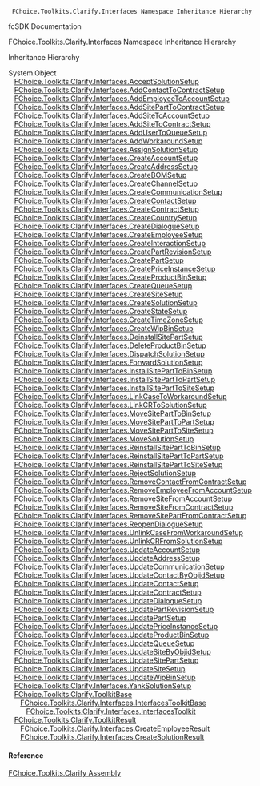 ﻿     FChoice.Toolkits.Clarify.Interfaces Namespace Inheritance Hierarchy                                                   

fcSDK Documentation

FChoice.Toolkits.Clarify.Interfaces Namespace Inheritance Hierarchy

Inheritance Hierarchy

System.Object  
   [FChoice.Toolkits.Clarify.Interfaces.AcceptSolutionSetup](FChoice.Toolkits.Clarify~FChoice.Toolkits.Clarify.Interfaces.AcceptSolutionSetup.md)  
   [FChoice.Toolkits.Clarify.Interfaces.AddContactToContractSetup](FChoice.Toolkits.Clarify~FChoice.Toolkits.Clarify.Interfaces.AddContactToContractSetup.md)  
   [FChoice.Toolkits.Clarify.Interfaces.AddEmployeeToAccountSetup](FChoice.Toolkits.Clarify~FChoice.Toolkits.Clarify.Interfaces.AddEmployeeToAccountSetup.md)  
   [FChoice.Toolkits.Clarify.Interfaces.AddSitePartToContractSetup](FChoice.Toolkits.Clarify~FChoice.Toolkits.Clarify.Interfaces.AddSitePartToContractSetup.md)  
   [FChoice.Toolkits.Clarify.Interfaces.AddSiteToAccountSetup](FChoice.Toolkits.Clarify~FChoice.Toolkits.Clarify.Interfaces.AddSiteToAccountSetup.md)  
   [FChoice.Toolkits.Clarify.Interfaces.AddSiteToContractSetup](FChoice.Toolkits.Clarify~FChoice.Toolkits.Clarify.Interfaces.AddSiteToContractSetup.md)  
   [FChoice.Toolkits.Clarify.Interfaces.AddUserToQueueSetup](FChoice.Toolkits.Clarify~FChoice.Toolkits.Clarify.Interfaces.AddUserToQueueSetup.md)  
   [FChoice.Toolkits.Clarify.Interfaces.AddWorkaroundSetup](FChoice.Toolkits.Clarify~FChoice.Toolkits.Clarify.Interfaces.AddWorkaroundSetup.md)  
   [FChoice.Toolkits.Clarify.Interfaces.AssignSolutionSetup](FChoice.Toolkits.Clarify~FChoice.Toolkits.Clarify.Interfaces.AssignSolutionSetup.md)  
   [FChoice.Toolkits.Clarify.Interfaces.CreateAccountSetup](FChoice.Toolkits.Clarify~FChoice.Toolkits.Clarify.Interfaces.CreateAccountSetup.md)  
   [FChoice.Toolkits.Clarify.Interfaces.CreateAddressSetup](FChoice.Toolkits.Clarify~FChoice.Toolkits.Clarify.Interfaces.CreateAddressSetup.md)  
   [FChoice.Toolkits.Clarify.Interfaces.CreateBOMSetup](FChoice.Toolkits.Clarify~FChoice.Toolkits.Clarify.Interfaces.CreateBOMSetup.md)  
   [FChoice.Toolkits.Clarify.Interfaces.CreateChannelSetup](FChoice.Toolkits.Clarify~FChoice.Toolkits.Clarify.Interfaces.CreateChannelSetup.md)  
   [FChoice.Toolkits.Clarify.Interfaces.CreateCommunicationSetup](FChoice.Toolkits.Clarify~FChoice.Toolkits.Clarify.Interfaces.CreateCommunicationSetup.md)  
   [FChoice.Toolkits.Clarify.Interfaces.CreateContactSetup](FChoice.Toolkits.Clarify~FChoice.Toolkits.Clarify.Interfaces.CreateContactSetup.md)  
   [FChoice.Toolkits.Clarify.Interfaces.CreateContractSetup](FChoice.Toolkits.Clarify~FChoice.Toolkits.Clarify.Interfaces.CreateContractSetup.md)  
   [FChoice.Toolkits.Clarify.Interfaces.CreateCountrySetup](FChoice.Toolkits.Clarify~FChoice.Toolkits.Clarify.Interfaces.CreateCountrySetup.md)  
   [FChoice.Toolkits.Clarify.Interfaces.CreateDialogueSetup](FChoice.Toolkits.Clarify~FChoice.Toolkits.Clarify.Interfaces.CreateDialogueSetup.md)  
   [FChoice.Toolkits.Clarify.Interfaces.CreateEmployeeSetup](FChoice.Toolkits.Clarify~FChoice.Toolkits.Clarify.Interfaces.CreateEmployeeSetup.md)  
   [FChoice.Toolkits.Clarify.Interfaces.CreateInteractionSetup](FChoice.Toolkits.Clarify~FChoice.Toolkits.Clarify.Interfaces.CreateInteractionSetup.md)  
   [FChoice.Toolkits.Clarify.Interfaces.CreatePartRevisionSetup](FChoice.Toolkits.Clarify~FChoice.Toolkits.Clarify.Interfaces.CreatePartRevisionSetup.md)  
   [FChoice.Toolkits.Clarify.Interfaces.CreatePartSetup](FChoice.Toolkits.Clarify~FChoice.Toolkits.Clarify.Interfaces.CreatePartSetup.md)  
   [FChoice.Toolkits.Clarify.Interfaces.CreatePriceInstanceSetup](FChoice.Toolkits.Clarify~FChoice.Toolkits.Clarify.Interfaces.CreatePriceInstanceSetup.md)  
   [FChoice.Toolkits.Clarify.Interfaces.CreateProductBinSetup](FChoice.Toolkits.Clarify~FChoice.Toolkits.Clarify.Interfaces.CreateProductBinSetup.md)  
   [FChoice.Toolkits.Clarify.Interfaces.CreateQueueSetup](FChoice.Toolkits.Clarify~FChoice.Toolkits.Clarify.Interfaces.CreateQueueSetup.md)  
   [FChoice.Toolkits.Clarify.Interfaces.CreateSiteSetup](FChoice.Toolkits.Clarify~FChoice.Toolkits.Clarify.Interfaces.CreateSiteSetup.md)  
   [FChoice.Toolkits.Clarify.Interfaces.CreateSolutionSetup](FChoice.Toolkits.Clarify~FChoice.Toolkits.Clarify.Interfaces.CreateSolutionSetup.md)  
   [FChoice.Toolkits.Clarify.Interfaces.CreateStateSetup](FChoice.Toolkits.Clarify~FChoice.Toolkits.Clarify.Interfaces.CreateStateSetup.md)  
   [FChoice.Toolkits.Clarify.Interfaces.CreateTimeZoneSetup](FChoice.Toolkits.Clarify~FChoice.Toolkits.Clarify.Interfaces.CreateTimeZoneSetup.md)  
   [FChoice.Toolkits.Clarify.Interfaces.CreateWipBinSetup](FChoice.Toolkits.Clarify~FChoice.Toolkits.Clarify.Interfaces.CreateWipBinSetup.md)  
   [FChoice.Toolkits.Clarify.Interfaces.DeinstallSitePartSetup](FChoice.Toolkits.Clarify~FChoice.Toolkits.Clarify.Interfaces.DeinstallSitePartSetup.md)  
   [FChoice.Toolkits.Clarify.Interfaces.DeleteProductBinSetup](FChoice.Toolkits.Clarify~FChoice.Toolkits.Clarify.Interfaces.DeleteProductBinSetup.md)  
   [FChoice.Toolkits.Clarify.Interfaces.DispatchSolutionSetup](FChoice.Toolkits.Clarify~FChoice.Toolkits.Clarify.Interfaces.DispatchSolutionSetup.md)  
   [FChoice.Toolkits.Clarify.Interfaces.ForwardSolutionSetup](FChoice.Toolkits.Clarify~FChoice.Toolkits.Clarify.Interfaces.ForwardSolutionSetup.md)  
   [FChoice.Toolkits.Clarify.Interfaces.InstallSitePartToBinSetup](FChoice.Toolkits.Clarify~FChoice.Toolkits.Clarify.Interfaces.InstallSitePartToBinSetup.md)  
   [FChoice.Toolkits.Clarify.Interfaces.InstallSitePartToPartSetup](FChoice.Toolkits.Clarify~FChoice.Toolkits.Clarify.Interfaces.InstallSitePartToPartSetup.md)  
   [FChoice.Toolkits.Clarify.Interfaces.InstallSitePartToSiteSetup](FChoice.Toolkits.Clarify~FChoice.Toolkits.Clarify.Interfaces.InstallSitePartToSiteSetup.md)  
   [FChoice.Toolkits.Clarify.Interfaces.LinkCaseToWorkaroundSetup](FChoice.Toolkits.Clarify~FChoice.Toolkits.Clarify.Interfaces.LinkCaseToWorkaroundSetup.md)  
   [FChoice.Toolkits.Clarify.Interfaces.LinkCRToSolutionSetup](FChoice.Toolkits.Clarify~FChoice.Toolkits.Clarify.Interfaces.LinkCRToSolutionSetup.md)  
   [FChoice.Toolkits.Clarify.Interfaces.MoveSitePartToBinSetup](FChoice.Toolkits.Clarify~FChoice.Toolkits.Clarify.Interfaces.MoveSitePartToBinSetup.md)  
   [FChoice.Toolkits.Clarify.Interfaces.MoveSitePartToPartSetup](FChoice.Toolkits.Clarify~FChoice.Toolkits.Clarify.Interfaces.MoveSitePartToPartSetup.md)  
   [FChoice.Toolkits.Clarify.Interfaces.MoveSitePartToSiteSetup](FChoice.Toolkits.Clarify~FChoice.Toolkits.Clarify.Interfaces.MoveSitePartToSiteSetup.md)  
   [FChoice.Toolkits.Clarify.Interfaces.MoveSolutionSetup](FChoice.Toolkits.Clarify~FChoice.Toolkits.Clarify.Interfaces.MoveSolutionSetup.md)  
   [FChoice.Toolkits.Clarify.Interfaces.ReinstallSitePartToBinSetup](FChoice.Toolkits.Clarify~FChoice.Toolkits.Clarify.Interfaces.ReinstallSitePartToBinSetup.md)  
   [FChoice.Toolkits.Clarify.Interfaces.ReinstallSitePartToPartSetup](FChoice.Toolkits.Clarify~FChoice.Toolkits.Clarify.Interfaces.ReinstallSitePartToPartSetup.md)  
   [FChoice.Toolkits.Clarify.Interfaces.ReinstallSitePartToSiteSetup](FChoice.Toolkits.Clarify~FChoice.Toolkits.Clarify.Interfaces.ReinstallSitePartToSiteSetup.md)  
   [FChoice.Toolkits.Clarify.Interfaces.RejectSolutionSetup](FChoice.Toolkits.Clarify~FChoice.Toolkits.Clarify.Interfaces.RejectSolutionSetup.md)  
   [FChoice.Toolkits.Clarify.Interfaces.RemoveContactFromContractSetup](FChoice.Toolkits.Clarify~FChoice.Toolkits.Clarify.Interfaces.RemoveContactFromContractSetup.md)  
   [FChoice.Toolkits.Clarify.Interfaces.RemoveEmployeeFromAccountSetup](FChoice.Toolkits.Clarify~FChoice.Toolkits.Clarify.Interfaces.RemoveEmployeeFromAccountSetup.md)  
   [FChoice.Toolkits.Clarify.Interfaces.RemoveSiteFromAccountSetup](FChoice.Toolkits.Clarify~FChoice.Toolkits.Clarify.Interfaces.RemoveSiteFromAccountSetup.md)  
   [FChoice.Toolkits.Clarify.Interfaces.RemoveSiteFromContractSetup](FChoice.Toolkits.Clarify~FChoice.Toolkits.Clarify.Interfaces.RemoveSiteFromContractSetup.md)  
   [FChoice.Toolkits.Clarify.Interfaces.RemoveSitePartFromContractSetup](FChoice.Toolkits.Clarify~FChoice.Toolkits.Clarify.Interfaces.RemoveSitePartFromContractSetup.md)  
   [FChoice.Toolkits.Clarify.Interfaces.ReopenDialogueSetup](FChoice.Toolkits.Clarify~FChoice.Toolkits.Clarify.Interfaces.ReopenDialogueSetup.md)  
   [FChoice.Toolkits.Clarify.Interfaces.UnlinkCaseFromWorkaroundSetup](FChoice.Toolkits.Clarify~FChoice.Toolkits.Clarify.Interfaces.UnlinkCaseFromWorkaroundSetup.md)  
   [FChoice.Toolkits.Clarify.Interfaces.UnlinkCRFromSolutionSetup](FChoice.Toolkits.Clarify~FChoice.Toolkits.Clarify.Interfaces.UnlinkCRFromSolutionSetup.md)  
   [FChoice.Toolkits.Clarify.Interfaces.UpdateAccountSetup](FChoice.Toolkits.Clarify~FChoice.Toolkits.Clarify.Interfaces.UpdateAccountSetup.md)  
   [FChoice.Toolkits.Clarify.Interfaces.UpdateAddressSetup](FChoice.Toolkits.Clarify~FChoice.Toolkits.Clarify.Interfaces.UpdateAddressSetup.md)  
   [FChoice.Toolkits.Clarify.Interfaces.UpdateCommunicationSetup](FChoice.Toolkits.Clarify~FChoice.Toolkits.Clarify.Interfaces.UpdateCommunicationSetup.md)  
   [FChoice.Toolkits.Clarify.Interfaces.UpdateContactByObjidSetup](FChoice.Toolkits.Clarify~FChoice.Toolkits.Clarify.Interfaces.UpdateContactByObjidSetup.md)  
   [FChoice.Toolkits.Clarify.Interfaces.UpdateContactSetup](FChoice.Toolkits.Clarify~FChoice.Toolkits.Clarify.Interfaces.UpdateContactSetup.md)  
   [FChoice.Toolkits.Clarify.Interfaces.UpdateContractSetup](FChoice.Toolkits.Clarify~FChoice.Toolkits.Clarify.Interfaces.UpdateContractSetup.md)  
   [FChoice.Toolkits.Clarify.Interfaces.UpdateDialogueSetup](FChoice.Toolkits.Clarify~FChoice.Toolkits.Clarify.Interfaces.UpdateDialogueSetup.md)  
   [FChoice.Toolkits.Clarify.Interfaces.UpdatePartRevisionSetup](FChoice.Toolkits.Clarify~FChoice.Toolkits.Clarify.Interfaces.UpdatePartRevisionSetup.md)  
   [FChoice.Toolkits.Clarify.Interfaces.UpdatePartSetup](FChoice.Toolkits.Clarify~FChoice.Toolkits.Clarify.Interfaces.UpdatePartSetup.md)  
   [FChoice.Toolkits.Clarify.Interfaces.UpdatePriceInstanceSetup](FChoice.Toolkits.Clarify~FChoice.Toolkits.Clarify.Interfaces.UpdatePriceInstanceSetup.md)  
   [FChoice.Toolkits.Clarify.Interfaces.UpdateProductBinSetup](FChoice.Toolkits.Clarify~FChoice.Toolkits.Clarify.Interfaces.UpdateProductBinSetup.md)  
   [FChoice.Toolkits.Clarify.Interfaces.UpdateQueueSetup](FChoice.Toolkits.Clarify~FChoice.Toolkits.Clarify.Interfaces.UpdateQueueSetup.md)  
   [FChoice.Toolkits.Clarify.Interfaces.UpdateSiteByObjidSetup](FChoice.Toolkits.Clarify~FChoice.Toolkits.Clarify.Interfaces.UpdateSiteByObjidSetup.md)  
   [FChoice.Toolkits.Clarify.Interfaces.UpdateSitePartSetup](FChoice.Toolkits.Clarify~FChoice.Toolkits.Clarify.Interfaces.UpdateSitePartSetup.md)  
   [FChoice.Toolkits.Clarify.Interfaces.UpdateSiteSetup](FChoice.Toolkits.Clarify~FChoice.Toolkits.Clarify.Interfaces.UpdateSiteSetup.md)  
   [FChoice.Toolkits.Clarify.Interfaces.UpdateWipBinSetup](FChoice.Toolkits.Clarify~FChoice.Toolkits.Clarify.Interfaces.UpdateWipBinSetup.md)  
   [FChoice.Toolkits.Clarify.Interfaces.YankSolutionSetup](FChoice.Toolkits.Clarify~FChoice.Toolkits.Clarify.Interfaces.YankSolutionSetup.md)  
   [FChoice.Toolkits.Clarify.ToolkitBase](FChoice.Toolkits.Clarify~FChoice.Toolkits.Clarify.ToolkitBase.md)  
      [FChoice.Toolkits.Clarify.Interfaces.InterfacesToolkitBase](FChoice.Toolkits.Clarify~FChoice.Toolkits.Clarify.Interfaces.InterfacesToolkitBase.md)  
         [FChoice.Toolkits.Clarify.Interfaces.InterfacesToolkit](FChoice.Toolkits.Clarify~FChoice.Toolkits.Clarify.Interfaces.InterfacesToolkit.md)  
   [FChoice.Toolkits.Clarify.ToolkitResult](FChoice.Toolkits.Clarify~FChoice.Toolkits.Clarify.ToolkitResult.md)  
      [FChoice.Toolkits.Clarify.Interfaces.CreateEmployeeResult](FChoice.Toolkits.Clarify~FChoice.Toolkits.Clarify.Interfaces.CreateEmployeeResult.md)  
      [FChoice.Toolkits.Clarify.Interfaces.CreateSolutionResult](FChoice.Toolkits.Clarify~FChoice.Toolkits.Clarify.Interfaces.CreateSolutionResult.md)  



#### Reference

[FChoice.Toolkits.Clarify Assembly](FChoice.Toolkits.Clarify.md)